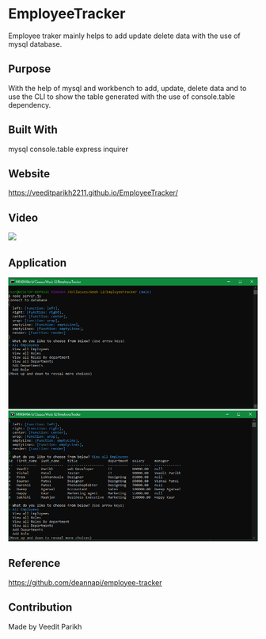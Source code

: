 # EmployeeTracker
Employee traker mainly helps to add update delete data with the use of mysql database.
## Purpose

With the help of mysql and workbench to add, update, delete data and to use the CLI to show the table generated with the use of console.table dependency.
## Built With

mysql
console.table
express
inquirer
## Website

https://veeditparikh2211.github.io/EmployeeTracker/

## Video

![](images/employeetracker.gif.gif)

## Application

![](images/Screenshot_1.PNG)
![](images/Screenshot_2.PNG)

## Reference
https://github.com/deannapi/employee-tracker
## Contribution

Made by Veedit Parikh